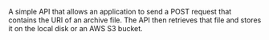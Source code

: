 A simple API that allows an application to send a POST request that contains the URI of an archive file. The API then retrieves that file and stores it on the local disk or an AWS S3 bucket.